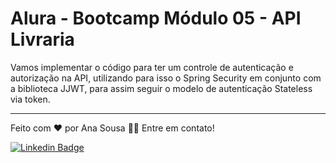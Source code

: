 # Alura - Bootcamp Módulo 05 - API Livraria 

<p>Vamos implementar o código para ter um controle de autenticação e autorização na API, utilizando para isso o Spring Security em conjunto com a biblioteca JJWT, para assim seguir o modelo de autenticação Stateless via token.


---
Feito com ❤️ por Ana Sousa 👋🏽 Entre em contato!

[![Linkedin Badge](https://img.shields.io/badge/-Ana-blue?style=flat-square&logo=Linkedin&logoColor=white&link=https://www.linkedin.com/in/ana-sousa-1841a6104/)](https://www.linkedin.com/in/ana-sousa-1841a6104/)
